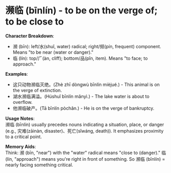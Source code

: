# **濒临 (bīnlín) - to be on the verge of; to be close to**

**Character Breakdown**:  
- 濒 (bīn): left/水(shuǐ, water) radical; right/频(pín, frequent) component. Means "to be near (water or danger)."  
- 临 (lín): top/⺁(àn, cliff); bottom/品(pǐn, item). Means "to face; to approach."

**Examples**:  
- 这只动物濒临灭绝。(Zhè zhī dòngwù bīnlín mièjué.) - This animal is on the verge of extinction.  
- 湖水濒临满溢。(Húshuǐ bīnlín mǎnyì.) - The lake water is about to overflow.  
- 他濒临破产。(Tā bīnlín pòchǎn.) - He is on the verge of bankruptcy.

**Usage Notes**:  
濒临 (bīnlín) usually precedes nouns indicating a situation, place, or danger (e.g., 灾难(zāinàn, disaster)、死亡(sǐwáng, death)). It emphasizes proximity to a critical point.

**Memory Aids**:  
Think: 濒 (bīn, "near") with the "water" radical means "close to (danger)." 临 (lín, "approach") means you're right in front of something. So 濒临 (bīnlín) = nearly facing something critical.